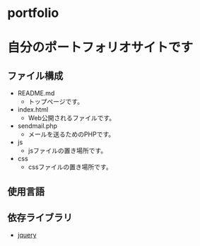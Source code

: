 portfolio
====

# 自分のポートフォリオサイトです

## ファイル構成
- README.md
	- トップページです。
- index.html
	- Web公開されるファイルです。
- sendmail.php
	- メールを送るためのPHPです。
- js
	- jsファイルの置き場所です。
- css
	- cssファイルの置き場所です。

## 使用言語

## 依存ライブラリ
- [jquery](https://jquery.com/)
